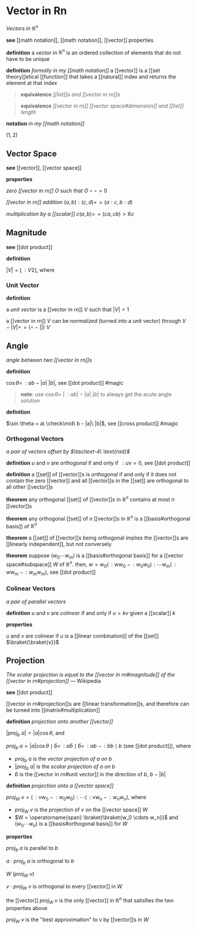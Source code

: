 # Vector in Rn

_Vectors in $\mathbb R^n$_

**see** [[math notation]], [[math notation]], [[vector]] properties

**definition** a _vector in $\mathbb R^n$_ is an ordered collection of elements that do not have to be unique

**definition** _formally in my [[math notation]]_ a [[vector]] is a [[set theory]]etical [[function]] that takes a [[natural]] index and returns the element at that index

> **equivalence** _[[list]]s and [[vector in rn]]s_

> **equivalence** _[[vector in rn]] [[vector space#dimension]] and [[list]] length_

**notation** _in my [[math notation]]_

$(1, 2)$

## Vector Space

**see** [[vector]], [[vector space]]

**properties**

_zero [[vector in rn]]_ $O$ such that $O \circ \circ = 0$

_[[vector in rn]] addition_ $(a, b) : (c, d) =\!= (a : c, b : d)$

_multiplication by a [[scalar]]_ $c(a, b) =\!= (ca, cb) > \mathbb R c$

## Magnitude

**see** [[dot product]]

**definition**

$|V| = \lfloor \,: V2 \rfloor$, where

### Unit Vector

**definition**

a _unit vector_ is a [[vector in rn]] $V$ such that $|V| = 1$

a [[vector in rn]] $V$ can be _normalized_ (turned into a unit vector) through $V - |V| =\!= (\circ - ||)\ V$

## Angle

_angle between two [[vector in rn]]s_

**definition**

$\cos \theta = \,: ab - |a|\ |b|$, see [[dot product]] #magic

> **note**: use $\cos \theta =\ |\,: ab| - |a|\ |b|$ to always get the acute angle solution

**definition**

$\sin \theta = a\ \check\mid\ b - |a|\ |b|$, see [[cross product]] #magic

### Orthogonal Vectors

_a pair of vectors offset by $\tau\text-4\ \text{rad}$_

**definition** $u$ and $v$ are _orthogonal_ if and only if $\,: uv = 0$, see [[dot product]]

**definition** a [[set]] of [[vector]]s is _orthogonal_ if and only if it does not contain the zero [[vector]] and all [[vector]]s in the [[set]] are orthogonal to all other [[vector]]s

**theorem** any orthogonal [[set]] of [[vector]]s in $\mathbb R^n$ contains at most $n$ [[vector]]s

**theorem** any orthogonal [[set]] of $n$ [[vector]]s in $\mathbb R^n$ is a [[basis#orthogonal basis]] of $\mathbb R^n$

**theorem** a [[set]] of [[vector]]s being orthogonal implies the [[vector]]s are [[linearly independent]], but not conversely

**theorem** suppose $(w_0 \cdots w_m)$ is a [[basis#orthogonal basis]] for a [[vector space#subspace]] $W$ of $\mathbb R^n$. then, $w = w_0 (\,: ww_0\ - \,: w_0w_0) : \cdots w_m (\,: ww_m\ - \,: w_mw_m)$, see [[dot product]]

### Colinear Vectors

_a pair of parallel vectors_

**definition** $u$ and $v$ are _colinear_ if and only if $u = kv$ given a [[scalar]] $k$

**properties**

$u$ and $v$ are colinear if $u$ is a [[linear combination]] of the [[set]] $\braket{\braket{v}}$

## Projection

_The scalar projection is equal to the [[vector in rn#magnitude]] of the [[vector in rn#projection]]_ &mdash; Wikipedia

**see** [[dot product]]

[[vector in rn#projection]]s are [[linear transformation]]s, and therefore can be turned into [[matrix#multiplication]]

**definition** _projection onto another [[vector]]_

$|proj_b\ a| = |a| \cos \theta$, and

$proj_b\ a = |a| \cos \theta \mid \hat b = \,: a \hat b \mid \hat b = \,: ab\ - \,: bb \mid b$ (see [[dot product]]), where

- $proj_b\ a$ is the _vector projection of $a$ on $b$_
- $|proj_b\ a|$ is the _scalar projection of $a$ on $b$_
- $\hat b$ is the [[vector in rn#unit vector]] in the direction of $b$, $b - |b|$

**definition** _projection onto a [[vector space]]_

$proj_W\ v = (\,: vw_0\ - \,: w_0w_0) : \cdots (\,: vw_n\ - \,: w_nw_n)$, where

- $proj_W\ v$ is the projection of $v$ on the [[vector space]] $W$
- $W = \operatorname{span} \braket{\braket{w_0 \cdots w_n}}$ and $(w_0 \cdots w_n)$ is a [[basis#orthogonal basis]] for $W$

**properties**

$proj_b\ a$ is parallel to $b$

$a \cdot proj_b\ a$ is orthogonal to $b$

$W\ (proj_W\ v)$

$v \cdot proj_W\ v$ is orthogonal to every [[vector]] in $W$

the [[vector]] $proj_W\ v$ is the only [[vector]] in $\mathbb R^n$ that satisfies the two properties above

$proj_W\ v$ is the "best approximation" to $v$ by [[vector]]s in $W$
